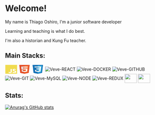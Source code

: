 # Welcome!

My name is Thiago Oshiro, I'm a junior software developer

Learning and teaching is what I do best.

I'm also a historian and Kung Fu teacher.


## Main Stacks:
<div>
<img align="center" alt="Veve-Js" height="30" width="40" src="https://raw.githubusercontent.com/devicons/devicon/master/icons/javascript/javascript-plain.svg">
<img align="center" alt="Veve-HTML" height="30" width="40" src="https://raw.githubusercontent.com/devicons/devicon/master/icons/html5/html5-original.svg">
<img align="center" alt="Veve-CSS" height="30" width="40" src="https://raw.githubusercontent.com/devicons/devicon/master/icons/css3/css3-original.svg">
<img align="center" alt="Veve-REACT" height="30" width="40" src="https://cdn.jsdelivr.net/gh/devicons/devicon/icons/react/react-original-wordmark.svg">
<img align="center" alt="Veve-DOCKER" height="30" width="40" src="https://cdn.jsdelivr.net/gh/devicons/devicon/icons/docker/docker-original.svg">
<img align="center" alt="Veve-GITHUB" height="30" width="40" src="https://cdn.jsdelivr.net/gh/devicons/devicon/icons/github/github-original.svg">
<img align="center" alt="Veve-GIT" height="30" width="40" src="https://cdn.jsdelivr.net/gh/devicons/devicon/icons/git/git-original.svg">
<img align="center" alt="Veve-MySQL" height="30" width="40" src="https://cdn.jsdelivr.net/gh/devicons/devicon/icons/mysql/mysql-original-wordmark.svg">
<img align="center" alt="Veve-NODE" height="30" width="40" src="https://cdn.jsdelivr.net/gh/devicons/devicon/icons/nodejs/nodejs-original.svg">
<img align="center" alt="Veve-REDUX" height="30" width="40" src="https://cdn.jsdelivr.net/gh/devicons/devicon/icons/redux/redux-original.svg">
<img align="center" height="30" width="40" src="https://cdn.jsdelivr.net/gh/devicons/devicon/icons/django/django-plain-wordmark.svg" />
<img align="center" height="30" width="40" src="https://cdn.jsdelivr.net/gh/devicons/devicon/icons/python/python-original.svg" />               
</div>

## Stats:
[![Anurag's GitHub stats](https://github-readme-stats.vercel.app/api?username=thiagooshiro&show_icons=true&theme=transparent)](https://github.com/anuraghazra/github-readme-stats)
